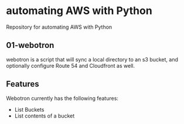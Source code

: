 # automating AWS with Python  

Repository for automating AWS with Python

## 01-webotron

webotron is a script that will sync a local directory to an s3 bucket, and optionally  configure Route 54 and Cloudfront as well.

## Features

Webotron currently has the following features:

- List Buckets
- List contents of a bucket
